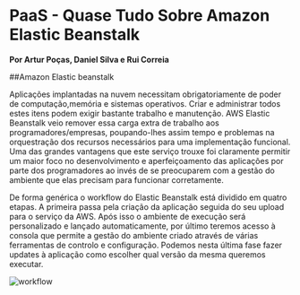 # **PaaS - Quase Tudo Sobre Amazon Elastic Beanstalk**
**Por Artur Poças, Daniel Silva e Rui Correia**

##Amazon Elastic beanstalk 

Aplicações implantadas na nuvem necessitam obrigatoriamente de poder de computação,memória e sistemas operativos. Criar e administrar todos estes itens podem exigir bastante trabalho e manutenção. AWS Elastic Beanstalk veio remover essa carga extra de trabalho aos programadores/empresas, poupando-lhes assim tempo e problemas na orquestração dos recursos necessários para uma implementação funcional. Uma das grandes vantagens que este serviço trouxe foi claramente permitir um maior foco no desenvolvimento e aperfeiçoamento das aplicações por parte dos programadores ao invés de se preocuparem com a gestão do ambiente que elas precisam para funcionar corretamente. 

De forma genérica o workflow  do Elastic Beanstalk está dividido em quatro etapas. A primeira passa pela criação da aplicação seguida do seu upload para o serviço da AWS. Após isso o ambiente de execução será personalizado e lançado automaticamente, por último teremos acesso à consola que permite a gestão do ambiente criado através de várias ferramentas de controlo e configuração. Podemos nesta última fase fazer updates à aplicação como escolher qual versão da mesma queremos executar.   

![workflow](https://docs.aws.amazon.com/elasticbeanstalk/latest/dg/images/clearbox-flow-00.png)
